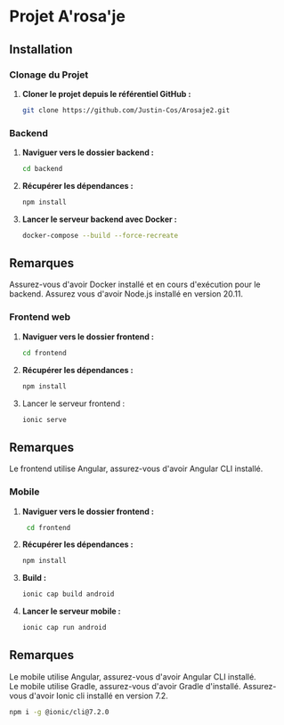# Projet A'rosa'je

## Installation

### Clonage du Projet

1. **Cloner le projet depuis le référentiel GitHub :**
   ```bash
   git clone https://github.com/Justin-Cos/Arosaje2.git

### Backend

1. **Naviguer vers le dossier backend :**
   ```bash
   cd backend

2. **Récupérer les dépendances :**
   ```bash
   npm install

3. **Lancer le serveur backend avec Docker :** 
   ```bash
   docker-compose --build --force-recreate

## Remarques

Assurez-vous d'avoir Docker installé et en cours d'exécution pour le backend.
Assurez vous d'avoir Node.js installé en version 20.11.

### Frontend web

1. **Naviguer vers le dossier frontend :**
   ```bash
   cd frontend

2. **Récupérer les dépendances :**
   ```bash
   npm install
3. Lancer le serveur frontend :
   ```bash
   ionic serve
   
## Remarques

Le frontend utilise Angular, assurez-vous d'avoir Angular CLI installé.

### Mobile

1. **Naviguer vers le dossier frontend :**
   ```bash
    cd frontend
   
2. **Récupérer les dépendances :**
   ```bash
   npm install

3. **Build  :**
   ```bash
   ionic cap build android

4. **Lancer le serveur mobile  :**
   ```bash
   ionic cap run android 
   
   
## Remarques

Le mobile utilise Angular, assurez-vous d'avoir Angular CLI installé.  
Le mobile utilise Gradle, assurez-vous d'avoir Gradle d'installé.
Assurez-vous d'avoir Ionic cli installé en version 7.2.
   ```bash
   npm i -g @ionic/cli@7.2.0
